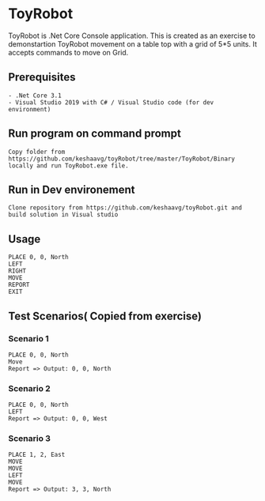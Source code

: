# ToyRobot

ToyRobot is .Net Core Console application. This is created as an exercise to demonstartion ToyRobot movement 
on a table top with a grid of 5*5 units. It accepts commands to move on Grid.

## Prerequisites
	- .Net Core 3.1
	- Visual Studio 2019 with C# / Visual Studio code (for dev environment)

## Run program on command prompt
	
	Copy folder from https://github.com/keshaavg/toyRobot/tree/master/ToyRobot/Binary locally and run ToyRobot.exe file.

## Run in Dev environement

	Clone repository from https://github.com/keshaavg/toyRobot.git and build solution in Visual studio

## Usage

```
PLACE 0, 0, North 
LEFT
RIGHT
MOVE
REPORT
EXIT
```

## Test Scenarios( Copied from exercise) 

### Scenario 1
```
PLACE 0, 0, North
Move 
Report => Output: 0, 0, North
```

### Scenario 2
```
PLACE 0, 0, North
LEFT 
Report => Output: 0, 0, West
```

### Scenario 3
```
PLACE 1, 2, East
MOVE
MOVE
LEFT
MOVE
Report => Output: 3, 3, North
```
